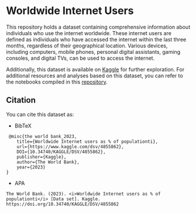 # Worldwide Internet Users

This repository holds a dataset containing comprehensive information about individuals who use the internet worldwide. These internet users are defined as individuals who have accessed the internet within the last three months, regardless of their geographical location. Various devices, including computers, mobile phones, personal digital assistants, gaming consoles, and digital TVs, can be used to access the internet.

Additionally, this dataset is available on [Kaggle](https://www.kaggle.com/datasets/muhammadumairab/worldwide-internet-users) for further exploration. For additional resources and analyses based on this dataset, you can refer to the notebooks compiled in this [repository](https://github.com/MUmairAB/Internet-Users-EDA-Plots).

## Citation

You can cite this dataset as:

- BibTeX
```
 @misc{the world bank_2023,
	title={Worldwide Internet users as % of populationti},
	url={https://www.kaggle.com/dsv/4855862},
	DOI={10.34740/KAGGLE/DSV/4855862},
	publisher={Kaggle},
	author={The World Bank},
	year={2023}
}
```

- APA
```
The World Bank. (2023). <i>Worldwide Internet users as % of populationti</i> [Data set]. Kaggle. https://doi.org/10.34740/KAGGLE/DSV/4855862
```
